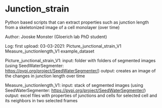 # Junction_strain
Python based scripts that can extract properties such as junction length from a skeletonized image of a cell monolayer (over time)

Author: Jooske Monster (Gloerich lab PhD student)

Log:
first upload: 03-03-2021:
  Picture_junctional_strain_V1
  Measure_junctionlength_V1
  example_dataset

Picture_junctional_strain_V1:
  input: folder with folders of segmented images (using SeedWaterSegmenter: https://pypi.org/project/SeedWaterSegmenter/)
  output: creates an image of the changes in junction length over time

Measure_junctionlength_V1:
  input: stack of segmented images (using SeedWaterSegmenter: https://pypi.org/project/SeedWaterSegmenter/)
  output: excel files with properties of junctions and cells for selected cell and its neighbors in two selected frames

